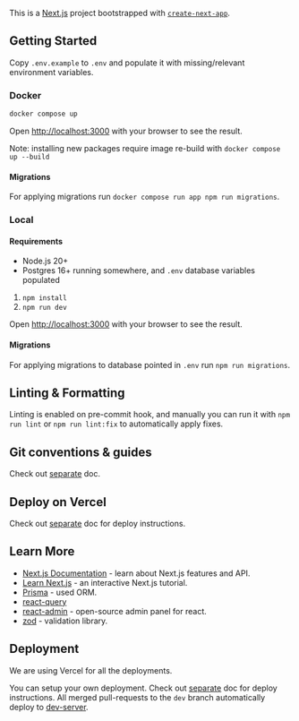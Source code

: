 This is a [Next.js](https://nextjs.org/) project bootstrapped with [`create-next-app`](https://github.com/vercel/next.js/tree/canary/packages/create-next-app).

## Getting Started

Copy `.env.example` to `.env` and populate it with missing/relevant environment variables.

### Docker

```sh
docker compose up
```

Open [http://localhost:3000](http://localhost:3000) with your browser to see the result.

Note: installing new packages require image re-build with `docker compose up --build`

#### Migrations

For applying migrations run `docker compose run app npm run migrations`.

### Local

#### Requirements

- Node.js 20+
- Postgres 16+ running somewhere, and `.env` database variables populated

1. `npm install`
2. `npm run dev`

Open [http://localhost:3000](http://localhost:3000) with your browser to see the result.

#### Migrations

For applying migrations to database pointed in `.env` run `npm run migrations`.

## Linting & Formatting

Linting is enabled on pre-commit hook, and manually you can run it with `npm run lint` or
`npm run lint:fix` to automatically apply fixes.

## Git conventions & guides

Check out [separate](./docs/GITFLOW.md) doc.

## Deploy on Vercel

Check out [separate](./docs/DEPLOY.md) doc for deploy instructions.

## Learn More

- [Next.js Documentation](https://nextjs.org/docs) - learn about Next.js features and API.
- [Learn Next.js](https://nextjs.org/learn) - an interactive Next.js tutorial.
- [Prisma](https://www.prisma.io/) - used ORM.
- [react-query](https://tanstack.com/query/latest)
- [react-admin](https://marmelab.com/react-admin/Tutorial.html) - open-source admin panel for react.
- [zod](https://zod.dev/) - validation library.

## Deployment

We are using Vercel for all the deployments.

You can setup your own deployment. Check out [separate](./docs/DEPLOY.md) doc for deploy instructions.
All merged pull-requests to the `dev` branch automatically deploy to [dev-server](https://mayak-dev.vercel.app/). <br />

